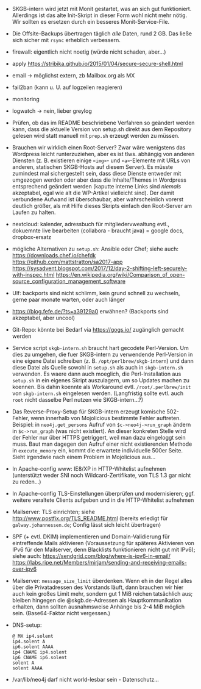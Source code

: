 - SKGB-intern wird jetzt mit Monit gestartet, was an sich gut
  funktioniert. Allerdings ist das alte Init-Skript in dieser Form
  wohl nicht mehr nötig. Wir sollten es ersetzen durch ein besseres
  Monit-Service-File.

- Die Offsite-Backups übertragen täglich *alle* Daten, rund 2 GB.
  Das ließe sich sicher mit `rsync` erheblich verbessern.

- firewall: eigentlich nicht noetig (würde nicht schaden, aber...)

- apply <https://stribika.github.io/2015/01/04/secure-secure-shell.html>

- email -> möglichst extern, zb Mailbox.org als MX

- fail2ban
(kann u. U. auf logzeilen reagieren)

- monitoring

- logwatch -> nein, lieber greylog

- Prüfen, ob das im README beschriebene Verfahren so geändert werden kann, dass die aktuelle Version von setup.sh direkt aus dem Repository gelesen wird statt manuell mit `prep.sh` erzeugt werden zu müssen.

- Brauchen wir wirklich einen Root-Server? Zwar wäre wenigstens das
  Wordpress leicht runterzuziehen, aber es ist tlws. abhängig von
  anderen Diensten (z. B. existieren einige `<img>`- und `<a>`-Elemente
  mit URLs von anderen, statischen SKGB-Hosts auf diesem Server).
  Es müsste zumindest mal sichergestellt sein, dass diese Dienste
  entweder mit umgezogen werden oder aber dass die Inhalte/Themes in
  Wordpress entsprechend geändert werden (kaputte interne Links sind
  *niemals* akzeptabel, egal wie alt die WP-Artikel vielleicht sind).
  Der damit verbundene Aufwand ist überschaubar, aber wahrscheinlich
  vorerst deutlich größer, als mit Hilfe dieses Skripts einfach den
  Root-Server am Laufen zu halten.

- nextcloud: kalender, adressbuch für mitgliedervwealtung evtl., dokuemnte live bearbeiten (collabora - braucht java) = google docs, dropbox-ersatz

- mögliche Alternativen zu `setup.sh`: Ansible oder Chef; siehe auch:
<https://downloads.chef.io/chefdk>
<https://github.com/mattstratton/sa2017-app>
<https://sysadvent.blogspot.com/2017/12/day-2-shifting-left-securely-with-inspec.html>
<https://en.wikipedia.org/wiki/Comparison_of_open-source_configuration_management_software>

- Ulf: backports sind nicht schlimm, kein grund schnell zu wechseln, gerne paar monate warten, oder auch länger

- <https://blog.fefe.de/?ts=a39129a0> erwähnen? (Backports sind akzeptabel, aber uncool)

- Git-Repo: könnte bei Bedarf via <https://gogs.io/> zugänglich gemacht werden

- Service script `skgb-intern.sh` braucht hart gecodete Perl-Version.
  Um dies zu umgehen, die fuer SKGB-intern zu verwendende Perl-Version
  in eine eigene Datei schreiben (z. B. `/opt/perlbrew/skgb-intern`)
  und dann diese Datei als Quelle sowohl in `setup.sh` als auch in
  `skgb-intern.sh` verwenden. Es waere dann auch moeglich, die
  Perl-Installation aus `setup.sh` in ein eigenes Skript auszulagern,
  um so Updates machen zu koennen. Bis dahin koennte als Workaround
  evtl. `/root/.perlbrew/init` von `skgb-intern.sh` eingelesen werden.
  (Langfristig sollte evtl. auch `root` nicht dasselbe Perl nutzen wie
  SKGB-intern...?)

- Das Reverse-Proxy-Setup für SKGB-intern erzeugt komische 502-Fehler,
  wenn innerhalb von Mojolicious bestimmte Fehler auftreten. Beispiel:
  in `neo4j.get_persons` Aufruf von `$c->neo4j->run_graph` ändern in
  `$c->run_graph` (was nicht existiert). An dieser konkreten Stelle
  wird der Fehler nur über HTTPS getriggert, weil man dazu eingeloggt
  sein muss. Baut man dagegen den Aufruf einer nicht existierenden
  Methode in `execute_memory` ein, kommt die erwartete individuelle
  500er Seite. Sieht irgendwie nach einem Problem in Mojolicious aus...

- In Apache-config www: IE8/XP in HTTP-Whitelist aufnehmen (unterstützt
  weder SNI noch Wildcard-Zertifikate, von TLS 1.3 gar nicht zu reden...)

- In Apache-config TLS-Einstellungen überprüfen und modernisieren; ggf.
  weitere veraltete Clients aufgeben und in die HTTP-Whitelist aufnehmen

- Mailserver: TLS einrichten; siehe <http://www.postfix.org/TLS_README.html>
  (bereits erledigt für `galway.johannessen.de`; Config lässt sich leicht übertragen)

- SPF (+ evtl. DKIM) implementieren und Domain-Validierung für eintreffende
  Mails aktivieren (Voraussetzung für späteres Aktivieren von IPv6 für den
  Mailserver, denn Blacklists funktionieren nicht gut mit IPv6); siehe auch:
  <https://sendgrid.com/blog/where-is-ipv6-in-email/>
  <https://labs.ripe.net/Members/mirjam/sending-and-receiving-emails-over-ipv6>

- Mailserver: `message_size_limit` überdenken. Wenn eh in der Regel
  alles über die Privatadressen des Vorstands läuft, dann brauchen
  wir hier auch kein großes Limit mehr, sondern gut 1 MiB reichen
  tatsächlich aus; bleiben hingegen die @skgb.de-Adressen als
  Hauptkommunikation erhalten, dann sollten ausnahmsweise Anhänge
  bis 2-4 MiB möglich sein. (Base64-Faktor nicht vergessen.)

- DNS-setup:
  ````
  @ MX ip4.solent
  ip4.solent A
  ip6.solent AAAA
  ip4 CNAME ip4.solent
  ip6 CNAME ip6.solent
  solent A
  solent AAAA
  ````

- /var/lib/neo4j darf nicht world-lesbar sein - Datenschutz...
